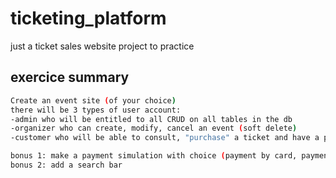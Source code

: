 # ticketing_platform
just a ticket sales website project to practice

## exercice summary

```bash
Create an event site (of your choice)
there will be 3 types of user account:
-admin who will be entitled to all CRUD on all tables in the db
-organizer who can create, modify, cancel an event (soft delete)
-customer who will be able to consult, "purchase" a ticket and have a purchase history

bonus 1: make a payment simulation with choice (payment by card, payment in store/on site)
bonus 2: add a search bar
```
